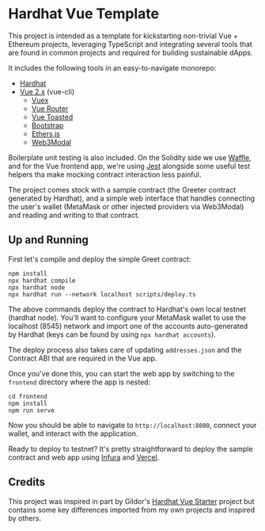 # Hardhat Vue Template

This project is intended as a template for kickstarting non-trivial Vue + Ethereum projects, leveraging TypeScript and integrating several tools that are found in common projects and required for building sustainable dApps.

It includes the following tools in an easy-to-navigate monorepo:

* [Hardhat](https://hardhat.org/)
* [Vue 2.x](https://vuejs.org/) (vue-cli)
  * [Vuex](https://vuex.vuejs.org/)
  * [Vue Router](https://router.vuejs.org/)
  * [Vue Toasted](https://shakee93.github.io/vue-toasted/)
  * [Bootstrap](https://getbootstrap.com/)
  * [Ethers.js](https://docs.ethers.io/v5/)
  * [Web3Modal](https://github.com/Web3Modal/web3modal)

Boilerplate unit testing is also included. On the Solidity side we use [Waffle](https://getwaffle.io/), and for the Vue frontend app, we're using [Jest](https://jestjs.io/) alongside some useful test helpers tha make mocking contract interaction less painful.

The project comes stock with a sample contract (the Greeter contract generated by Hardhat), and a simple web interface that handles connecting the user's wallet (MetaMask or other injected providers via Web3Modal) and reading and writing to that contract.

## Up and Running

First let's compile and deploy the simple Greet contract:

```shell
npm install
npx hardhat compile
npx hardhat node
npx hardhat run --network localhost scripts/deploy.ts
```

The above commands deploy the contract to Hardhat's own local testnet (hardhat node). You'll want to configure your MetaMask wallet to use the localhost (8545) network and import one of the accounts auto-generated by Hardhat (keys can be found by using `npx hardhat accounts`).

The deploy process also takes care of updating `addresses.json` and the Contract ABI that are required in the Vue app.

Once you've done this, you can start the web app by switching to the `frontend` directory where the app is nested:

```shell
cd frontend
npm install
npm run serve
```

Now you should be able to navigate to `http://localhost:8080`, connect your wallet, and interact with the application.

Ready to deploy to testnet? It's pretty straightforward to deploy the sample contract and web app using [Infura](https://infura.io/) and [Vercel](https://vercel.com/).

## Credits

This project was inspired in part by Gildor's [Hardhat Vue Starter](https://github.com/remote-gildor/hardhat-vue-starter) project but contains some key differences imported from my own projects and inspired by others.

